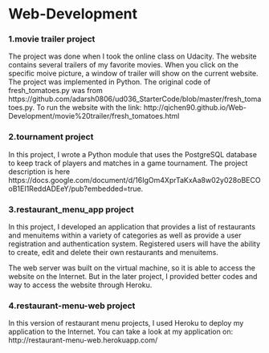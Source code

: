 # Web-Development
<h3>1.movie trailer project</h3>
The project was done when I took the online class on Udacity. The website contains several trailers of my favorite movies. When you click on the specific moive picture, a window of trailer will show on the current website. The project was implemented in Python.
The original code of fresh_tomatoes.py was from https://github.com/adarsh0806/ud036_StarterCode/blob/master/fresh_tomatoes.py.
To run the website with the link: http://qichen90.github.io/Web-Development/movie%20trailer/fresh_tomatoes.html

<h3>2.tournament project</h3>
In this project, I wrote a Python module that uses the PostgreSQL database to keep track of players and matches in a game tournament. The project description is here https://docs.google.com/document/d/16IgOm4XprTaKxAa8w02y028oBECOoB1EI1ReddADEeY/pub?embedded=true.

<h3>3.restaurant_menu_app project</h3>
In this project, I developed an application that provides a list of restaurants and menuitems within a variety of categories as well as provide a user registration and authentication system. Registered users will have the ability to create, edit and delete their own restaurants and menuitems.

The web server was built on the virtual machine, so it is able to access the website on the Internet. But in the later project, I provided better codes and way to access the website through Heroku.

<h3>4.restaurant-menu-web project</h3>
In this version of restaurant menu projects, I used Heroku to deploy my application to the Internet. You can take a look at my application on: http://restaurant-menu-web.herokuapp.com/

